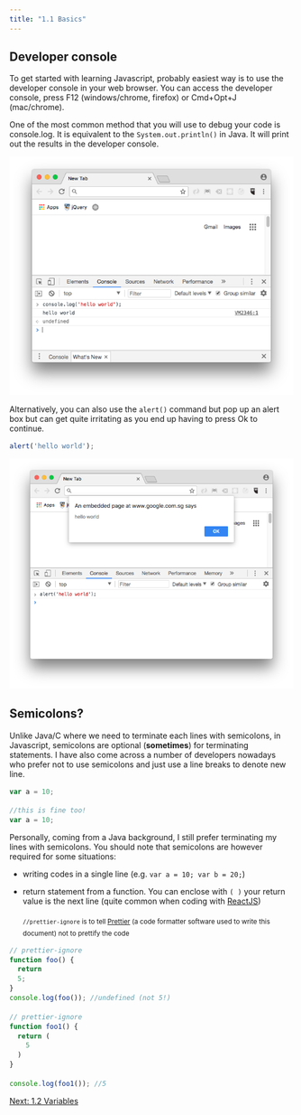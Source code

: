 ```yaml
---
title: "1.1 Basics"
---
```


## Developer console

To get started with learning Javascript, probably easiest way is to use the
developer console in your web browser. You can access the developer console,
press F12 (windows/chrome, firefox) or Cmd+Opt+J (mac/chrome).

One of the most common method that you will use to debug your code is
console.log. It is equivalent to the `System.out.println()` in Java. It will
print out the results in the developer console.

![](images/consolelog.png "console.log")

Alternatively, you can also use the `alert()` command but pop up an alert box
but can get quite irritating as you end up having to press Ok to continue.

```javascript
alert('hello world');
```

![](images/alert.png "alert")

## Semicolons?

Unlike Java/C where we need to terminate each lines with semicolons, in
Javascript, semicolons are optional (**sometimes**) for terminating statements.
I have also come across a number of developers nowadays who prefer not to use
semicolons and just use a line breaks to denote new line.

```javascript
var a = 10;

//this is fine too!
var a = 10;
```

Personally, coming from a Java background, I still prefer terminating my lines
with semicolons. You should note that semicolons are however required for some
situations:

* writing codes in a single line (e.g. `var a = 10; var b = 20;`)
* return statement from a function. You can enclose with `( )` your return value
  is the next line (quite common when coding with
  <a href="https://reactjs.org/" target="_blank">ReactJS</a>)

  <sub>`//prettier-ignore` is to tell
  <a href="https://prettier.io/" target="_blank">Prettier</a> (a code formatter
  software used to write this document) not to prettify the code</sub>

```javascript
// prettier-ignore
function foo() {
  return
  5;
}
console.log(foo()); //undefined (not 5!)

// prettier-ignore
function foo1() {
  return (
    5
  )
}

console.log(foo1()); //5
```

<div class='text-right'>
  <a href="/1-2-variables">Next: 1.2 Variables</a>
</div>
